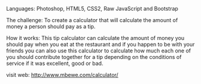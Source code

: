 Languages: Photoshop, HTML5, CSS2, Raw JavaScript and Bootstrap

The challenge: To create a calculator that will calculate the amount of money a person should pay as a tip.

How it works: This tip calculator can calculate the amount of money you should pay when you eat at the restaurant and if you happen to be with your friends you can also use this calculator to calculate how much each one of you should contribute together for a tip depending on the conditions of service if it was excellent, good or bad.

visit web: http://www.mbewe.com/calculator/
